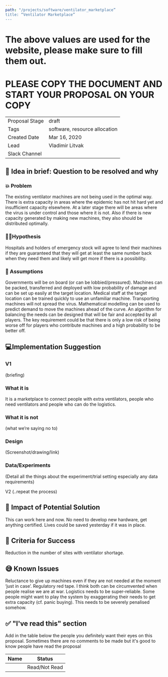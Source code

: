 ```yaml
---
path: "/projects/software/ventilator_marketplace”
title: “Ventilator Marketplace”
---
```


# The above values are used for the website, please make sure to fill them out.

# PLEASE COPY THE DOCUMENT AND START YOUR PROPOSAL ON YOUR COPY 
| | |
|-|-|
| Proposal Stage | draft|
| Tags           | software, resource allocation |
| Created Date   |Mar 16, 2020      |
| Lead           |Vladimir Litvak   |
| Slack Channel  |      |

## 📃 Idea in brief: Question to be resolved and why

### 💥 Problem
The existing ventilator machines are not being used in the optimal way. There is extra capacity in areas where the epidemic has not hit hard yet and insufficient capacity elsewhere. At a later stage there will be areas where the virus is under control and those where it is not. Also if there is new capacity generated by making new machines, they also should be distributed optimally.
### 👨‍🔬Hypothesis
Hospitals and holders of emergency stock will agree to lend their machines if they are guaranteed that they will get at least the same number back when they need them and likely will get more if there is a possibility.
### 🤔 Assumptions
Governments will be on board (or can be lobbied/pressured).
Machines can be packed, transferred and deployed with low probability of damage and can be set up easily at the target location.
Medical staff at the target location can be trained quickly to use an unfamiliar machine. 
Transporting machines will not spread the virus. 
Mathematical modelling can be used to predict demand to move the machines ahead of the curve. 
An algorithm for balancing the needs can be designed that will be fair and accepted by all players. The key requirement could be that there is only a low risk of being worse off for players who contribute machines and a high probability to be better off. 
## 💻Implementation Suggestion

### V1
(briefing)

### What it is
It is a marketplace to connect people with extra ventilators, people who need ventilators and people who can do the logistics. 

### What it is not
(what we’re saying no to)

### Design
(Screenshot/drawing/link)

### Data/Experiments
(Detail all the things about the experiment/trial setting especially any data requirements)

V2 (..repeat the process)

## 💪 Impact of Potential Solution
This can work here and now. No need to develop new hardware, get anything certified. Lives could be saved yesterday if it was in place. 
## 🙌 Criteria for Success
Reduction in the number of sites with ventilator shortage. 

## 😅 Known Issues
Reluctance to give up machines even if they are not needed at the moment ‘just in case’.
Regulatory red tape. I think both can be circumvented when people realise we are at war. Logistics needs to be super-reliable. Some people might want to play the system by exaggerating their needs to get extra capacity (cf. panic buying). This needs to be severely penalised somehow. 


## ✅ "I've read this" section
Add in the table below the people you definitely want their eyes on this proposal. Sometimes there are no comments to be made but it's good to know people have read the proposal

| Name | Status |
|-|-|
|  |  Read/Not Read    |
